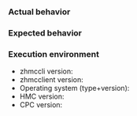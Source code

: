### Actual behavior


### Expected behavior


### Execution environment

* zhmccli version:
* zhmcclient version:
* Operating system (type+version):
* HMC version:
* CPC version:
